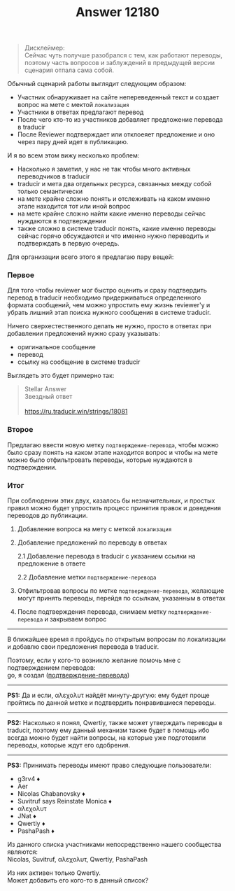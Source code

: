 ﻿---
title: "Answer 12180"
se.owner.user_id: 189027
se.owner.display_name: "Михаил Ребров"
se.owner.link: "https://ru.meta.stackoverflow.com/users/189027/%d0%9c%d0%b8%d1%85%d0%b0%d0%b8%d0%bb-%d0%a0%d0%b5%d0%b1%d1%80%d0%be%d0%b2"
se.answer_id: 12180
se.question_id: 12179
se.post_type: answer
se.is_accepted: True
---
<blockquote>
<p>Дисклеймер:<br/>
Сейчас чуть получше разобрался с тем, как работают переводы, поэтому часть вопросов и заблуждений в предыдущей версии сценария отпала сама собой.</p>
</blockquote>
<p>Обычный сценарий работы выглядит следующим образом:</p>
<ul>
<li>Участник обнаруживает на сайте непереведенный текст и создает вопрос на мете с мектой <code>локализация</code></li>
<li>Участники в ответах предлагают перевод</li>
<li>После чего кто-то из участников добавляет предложение перевода в traducir</li>
<li>После Reviewer подтверждает или отклоеяет предложение и оно через пару дней идет в публикацию.</li>
</ul>
<p>И я во всем этом вижу несколько проблем:</p>
<ul>
<li>Насколько я заметил, у нас не так чтобы много активных переводчиков в traducir</li>
<li>traducir и мета два отдельных ресурса, связанных между собой только семантически</li>
<li>на мете крайне сложно понять и отслеживать на каком именно этапе находится тот или иной вопрос</li>
<li>на мете крайне сложно найти какие именно переводы сейчас нуждаются в подтверждении</li>
<li>также сложно в системе traducir понять, какие именно переводы сейчас горячо обсуждаются и что именно нужно переводить и подтверждать в первую очередь.</li>
</ul>
<p>Для организации всего этого я предлагаю пару вещей:</p>
<h3>Первое</h3>
<p>Для того чтобы reviewer мог быстро оценить и сразу подтвердить перевод в traducir необходимо придерживаться определенного формата сообщений, чем можно упростить ему жизнь reviewer'у и убрать лишний этап поиска нужного сообщения в системе traducir.</p>
<p>Ничего сверхестественного делать не нужно, просто в ответах при добавлении предложений нужно сразу указывать:</p>
<ul>
<li>оригинальное сообщение</li>
<li>перевод</li>
<li>ссылку на сообщение в системе traducir</li>
</ul>
<p>Выглядеть это будет примерно так:</p>
<blockquote>
<p>Stellar Answer<br/>
Звездный ответ<br/><br/>
<a href="https://ru.traducir.win/strings/18081" rel="nofollow noreferrer">https://ru.traducir.win/strings/18081</a></p>
</blockquote>
<h3>Второе</h3>
<p>Предлагаю ввести новую метку <code>подтверждение-перевода</code>, чтобы можно было сразу понять на каком этапе находится вопрос и чтобы на мете можно было отфильтровать переводы, которые нуждаются в подтверждении.</p>
<h3>Итог</h3>
<p>При соблюдении этих двух, казалось бы незначительных, и простых  правил можно будет упростить процесс принятия правок и доведения переводов до публикации.</p>
<ol>
<li><p>Добавление вопроса на мету с меткой <code>локализация</code></p>
</li>
<li><p>Добавление предложений по переводу в ответах</p>
<p>2.1 Добавление перевода в traducir с указанием ссылки на предложение в ответе</p>
<p>2.2 Добавление метки <code>подтверждение-перевода</code></p>
</li>
<li><p>Отфильтровав вопросы по метке <code>подтверждение-перевода</code>, желающие могут принять переводы, перейдя по ссылкам, указанным в ответах</p>
</li>
<li><p>После подтверждения перевода, снимаем метку <code>подтверждение-перевода</code> и закрываем вопрос</p>
</li>
</ol>
<hr />
<p>В ближайшее время я пройдусь по открытым вопросам по локализации и добавлю свои предложения перевода в traducir.</p>
<p>Поэтому, если у кого-то возникло желание помочь мне с подтверждением переводов: <br/>
go, я создал (<a href="https://ru.meta.stackoverflow.com/questions/tagged/%d0%bf%d0%be%d0%b4%d1%82%d0%b2%d0%b5%d1%80%d0%b6%d0%b4%d0%b5%d0%bd%d0%b8%d0%b5-%d0%bf%d0%b5%d1%80%d0%b5%d0%b2%d0%be%d0%b4%d0%b0">подтверждение-перевода</a>)</p>
<hr />
<p><strong>PS1:</strong> Да и если, αλεχολυτ найдёт минуту-другую: ему будет проще пройтись по данной метке и подтвердить понравившиеся переводы.</p>
<hr />
<p><strong>PS2:</strong> Насколько я понял, Qwertiy, также может утверждать переводы в traducir, поэтому ему данный механизм также будет в помощь ибо всегда можно будет найти вопросы, на которые уже подготовили переводы, которые ждут его одобрения.</p>
<hr />
<p><strong>PS3:</strong> Принимать переводы имеют право следующие пользователи:</p>
<ul>
<li>g3rv4 ♦</li>
<li>Aer</li>
<li>Nicolas Chabanovsky ♦</li>
<li>Suvitruf says Reinstate Monica ♦</li>
<li>αλεχολυτ</li>
<li>JNat ♦</li>
<li>Qwertiy ♦</li>
<li>PashaPash ♦</li>
</ul>
<p>Из данного списка участниками непосредственно нашего сообщества являются:<br/>
Nicolas, Suvitruf, αλεχολυτ, Qwertiy, PashaPash</p>
<p>Из них активен только Qwertiy.<br/>
Может добавить его кого-то в данный список?</p>
